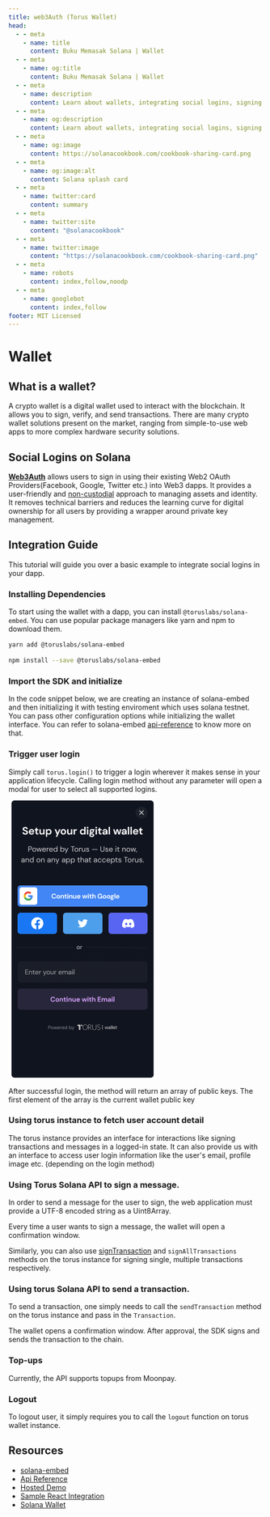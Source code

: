```yaml
---
title: web3Auth (Torus Wallet)
head:
  - - meta
    - name: title
      content: Buku Memasak Solana | Wallet
  - - meta
    - name: og:title
      content: Buku Memasak Solana | Wallet
  - - meta
    - name: description
      content: Learn about wallets, integrating social logins, signing and verifying messages and more references for Building on Solana at The Buku Memasak Solana.
  - - meta
    - name: og:description
      content: Learn about wallets, integrating social logins, signing and verifying messages and more references for Building on Solana at The Buku Memasak Solana.
  - - meta
    - name: og:image
      content: https://solanacookbook.com/cookbook-sharing-card.png
  - - meta
    - name: og:image:alt
      content: Solana splash card
  - - meta
    - name: twitter:card
      content: summary
  - - meta
    - name: twitter:site
      content: "@solanacookbook"
  - - meta
    - name: twitter:image
      content: "https://solanacookbook.com/cookbook-sharing-card.png"
  - - meta
    - name: robots
      content: index,follow,noodp
  - - meta
    - name: googlebot
      content: index,follow
footer: MIT Licensed
---
```


# Wallet

## What is a wallet?

A crypto wallet is a digital wallet used to interact with the blockchain. It allows you to sign, verify, and send transactions. There are many crypto wallet solutions present on the market, ranging from simple-to-use web apps to more complex hardware security solutions.

## Social Logins on Solana

[**Web3Auth**](https://docs.web3auth.io/) allows users to sign in using their existing Web2 OAuth Providers(Facebook, Google, Twitter etc.) into Web3 dapps. It provides a user-friendly and [non-custodial](https://docs.web3auth.io/key-infrastructure/overview) approach to managing assets and identity. It removes technical barriers and reduces the learning curve for digital ownership for all users by providing a wrapper around private key management. 

## Integration Guide

This tutorial will guide you over a basic example to integrate social logins in your dapp.

### Installing Dependencies

To start using the wallet with a dapp, you can install `@toruslabs/solana-embed`. You can use popular package managers like yarn and npm to download them.

<CodeGroup>
  <CodeGroupItem title="YARN" active>

```bash
yarn add @toruslabs/solana-embed
```

  </CodeGroupItem>

  <CodeGroupItem title="NPM">

```bash
npm install --save @toruslabs/solana-embed
```

  </CodeGroupItem>
</CodeGroup>

### Import the SDK and initialize

In the code snippet below, we are creating an instance of solana-embed and then initializing it with testing enviroment which uses solana testnet. You can pass other configuration options while initializing the wallet interface. You can refer to solana-embed [api-reference](https://docs.tor.us/solana-wallet/api-reference/class) to know more on that.

<SolanaCodeGroup>
  <SolanaCodeGroupItem title="TS" active>

  <template v-slot:default>

@[code](@/code/wallet/Web3Auth/initialize-instance.en.ts)

  </template>

  <template v-slot:preview>

@[code](@/code/wallet/Web3Auth/initialize-instance.preview.en.ts)

  </template>

  </SolanaCodeGroupItem>
</SolanaCodeGroup>

### Trigger user login​

Simply call `torus.login()` to trigger a login wherever it makes sense in your application lifecycle. Calling login method without any parameter will open a modal for user to select all supported logins.

![](./assets/Web3Auth/login-modal.png)

After successful login, the method will return an array of public keys. The first element of the array is the current wallet public key

<SolanaCodeGroup>
  <SolanaCodeGroupItem title="TS" active>

  <template v-slot:default>

@[code](@/code/wallet/Web3Auth/login.en.ts)

  </template>

  <template v-slot:preview>

@[code](@/code/wallet/Web3Auth/login.preview.en.ts)

  </template>

  </SolanaCodeGroupItem>
</SolanaCodeGroup>

### Using torus instance to fetch user account detail​

The torus instance provides an interface for interactions like signing transactions and messages in a logged-in state. It can also provide us with an interface to access user login information like the user's email, profile image etc. (depending on the login method)

<SolanaCodeGroup>
  <SolanaCodeGroupItem title="TS" active>

  <template v-slot:default>

@[code](@/code/wallet/Web3Auth/user-info.en.ts)

  </template>

  <template v-slot:preview>

@[code](@/code/wallet/Web3Auth/user-info.preview.en.ts)

  </template>

  </SolanaCodeGroupItem>
</SolanaCodeGroup>

### Using Torus Solana API to sign a message.

In order to send a message for the user to sign, the web application must provide a UTF-8 encoded string as a Uint8Array.

Every time a user wants to sign a message, the wallet will open a confirmation window.

<SolanaCodeGroup>
  <SolanaCodeGroupItem title="TS" active>

  <template v-slot:default>

@[code](@/code/wallet/Web3Auth/sign-message.en.ts)

  </template>

  <template v-slot:preview>

@[code](@/code/wallet/Web3Auth/sign-message.preview.en.ts)

  </template>

  </SolanaCodeGroupItem>
</SolanaCodeGroup>

Similarly, you can also use [signTransaction](https://docs.tor.us/solana-wallet/api-reference/solana/sign-transaction) and `signAllTransactions` methods on the torus instance for signing single, multiple transactions respectively.

### Using torus Solana API to send a transaction.​

To send a transaction, one simply needs to call the `sendTransaction` method on the torus instance and pass in the `Transaction`.

The wallet opens a confirmation window. After approval, the SDK signs and sends the transaction to the chain.

<SolanaCodeGroup>
  <SolanaCodeGroupItem title="TS" active>

  <template v-slot:default>

@[code](@/code/wallet/Web3Auth/send-transaction.en.ts)

  </template>

  <template v-slot:preview>

@[code](@/code/wallet/Web3Auth/send-transaction.preview.en.ts)

  </template>

  </SolanaCodeGroupItem>
</SolanaCodeGroup>

### Top-ups​

Currently, the API supports topups from Moonpay.

<SolanaCodeGroup>
  <SolanaCodeGroupItem title="TS" active>

  <template v-slot:default>

@[code](@/code/wallet/Web3Auth/topup.en.ts)

  </template>

  <template v-slot:preview>

@[code](@/code/wallet/Web3Auth/topup.preview.en.ts)

  </template>

  </SolanaCodeGroupItem>
</SolanaCodeGroup>

### Logout

To logout user, it simply requires you to call the `logout` function on torus wallet instance.

<SolanaCodeGroup>
  <SolanaCodeGroupItem title="TS" active>

  <template v-slot:default>

@[code](@/code/wallet/Web3Auth/logout.en.ts)

  </template>
    
  <template v-slot:preview>
    
@[code](@/code/wallet/Web3Auth/logout.preview.en.ts)
    
  </template>

  </SolanaCodeGroupItem>
</SolanaCodeGroup>

## Resources

* [solana-embed](https://github.com/torusresearch/solana-embed)
* [Api Reference](https://docs.web3auth.io/solana-wallet/api-reference/class)
* [Hosted Demo](https://demo-solana.tor.us/)
* [Sample React Integration](https://github.com/torusresearch/solana-embed-react-demo)
* [Solana Wallet](https://solana.tor.us/)